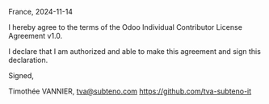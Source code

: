 France, 2024-11-14

I hereby agree to the terms of the Odoo Individual Contributor License
Agreement v1.0.

I declare that I am authorized and able to make this agreement and sign this
declaration.

Signed,

Timothée VANNIER, tva@subteno.com https://github.com/tva-subteno-it
